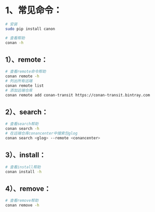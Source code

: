 # 1、常见命令：

```bash
# 安装
sudo pip install canon

# 查看帮助
conan -h
```

## 1）、remote：

```bash
# 查看remote命令帮助
conan remote -h
# 列出所有远端
conan remote list
# 添加远端仓库
conan remote add conan-transit https://conan-transit.bintray.com
```

## 2）、search：

```bash
# 查看search帮助
conan search -h
# 在远端仓库conancenter中搜索包glog
conan search <glog> --remote <conancenter>
```

## 3）、install：

```bash
# 查看install帮助
conan install -h
```

## 4）、remove：

```bash
# 查看remove帮助
conan remove -h
```


